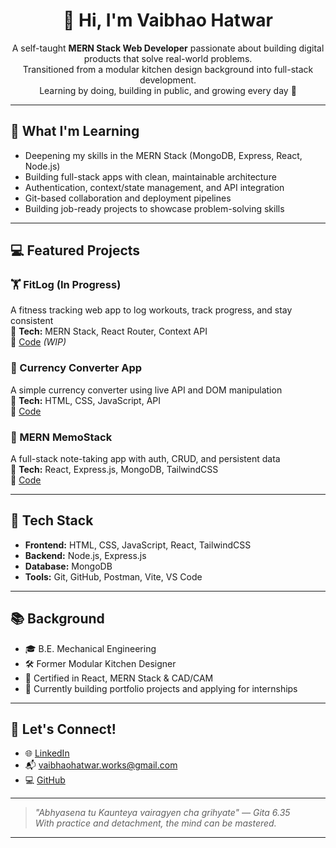 <h1 align="center">👋 Hi, I'm Vaibhao Hatwar</h1>

<p align="center">
  A self-taught <strong>MERN Stack Web Developer</strong> passionate about building digital products that solve real-world problems.<br>
  Transitioned from a modular kitchen design background into full-stack development.<br>
  Learning by doing, building in public, and growing every day 🚀
</p>

---

## 🚀 What I'm Learning

- Deepening my skills in the MERN Stack (MongoDB, Express, React, Node.js)
- Building full-stack apps with clean, maintainable architecture
- Authentication, context/state management, and API integration
- Git-based collaboration and deployment pipelines
- Building job-ready projects to showcase problem-solving skills

---

## 💻 Featured Projects

### 🏋️ FitLog (In Progress)  
A fitness tracking web app to log workouts, track progress, and stay consistent  
🧱 **Tech:** MERN Stack, React Router, Context API  
📂 [Code](https://github.com/VaibhaoHatwar/fitlog) *(WIP)*

### 💱 Currency Converter App  
A simple currency converter using live API and DOM manipulation  
🧱 **Tech:** HTML, CSS, JavaScript, API  
📂 [Code](https://github.com/VaibhaoHatwar/currency-converter)

### 📝 MERN MemoStack  
A full-stack note-taking app with auth, CRUD, and persistent data  
🧱 **Tech:** React, Express.js, MongoDB, TailwindCSS  
📂 [Code](https://github.com/VaibhaoHatwar/MERN-MemoStack)

---

## 🧰 Tech Stack

- **Frontend:** HTML, CSS, JavaScript, React, TailwindCSS  
- **Backend:** Node.js, Express.js  
- **Database:** MongoDB  
- **Tools:** Git, GitHub, Postman, Vite, VS Code

---

## 📚 Background

- 🎓 B.E. Mechanical Engineering  
- 🛠️ Former Modular Kitchen Designer  
- 📜 Certified in React, MERN Stack & CAD/CAM  
- 🚀 Currently building portfolio projects and applying for internships

---

## 🤝 Let's Connect!

- 🌐 [LinkedIn](https://www.linkedin.com/in/vaibhaohatwar)  
- 📬 vaibhaohatwar.works@gmail.com  
- 💻 [GitHub](https://github.com/VaibhaoHatwar)

---

> *"Abhyasena tu Kaunteya vairagyen cha grihyate" — Gita 6.35*  
> *With practice and detachment, the mind can be mastered.*

---